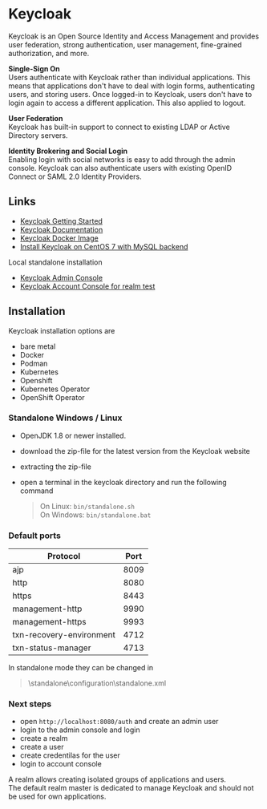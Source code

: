 # Keycloak

Keycloak is an Open Source Identity and Access Management and provides user federation, strong authentication, user management, fine-grained authorization, and more.

**Single-Sign On**  
Users authenticate with Keycloak rather than individual applications. This means that applications don't have to deal with login forms, authenticating users, and storing users. Once logged-in to Keycloak, users don't have to login again to access a different application. This also applied to logout.

**User Federation**  
Keycloak has built-in support to connect to existing LDAP or Active Directory servers.

**Identity Brokering and Social Login**  
Enabling login with social networks is easy to add through the admin console. Keycloak can also authenticate users with existing OpenID Connect or SAML 2.0 Identity Providers.

## Links

- [Keycloak Getting Started](https://www.keycloak.org/getting-started/getting-started-zip)
- [Keycloak Documentation](https://www.keycloak.org/documentation)
- [Keycloak Docker Image](https://github.com/keycloak/keycloak-containers/blob/16.1.0/server/README.md)
- [Install Keycloak on CentOS 7 with MySQL backend](https://www.pimwiddershoven.nl/entry/install-keycloak-on-centos-7-with-mysql-backend)

Local standalone installation

- [Keycloak Admin Console](http://localhost:8080/auth/admin)
- [Keycloak Account Console for realm test](http://localhost:8080/auth/realms/test/account)

## Installation

Keycloak installation options are

- bare metal
- Docker
- Podman
- Kubernetes
- Openshift
- Kubernetes Operator
- OpenShift Operator

### Standalone Windows / Linux

- OpenJDK 1.8 or newer installed.
- download the zip-file for the latest version from the Keycloak website
- extracting the zip-file
- open a terminal in the keycloak directory and run the following command

  > On Linux: `bin/standalone.sh`  
  > On Windows: `bin/standalone.bat`

### Default ports

| Protocol                 | Port |
| ------------------------ | ---- |
| ajp                      | 8009 |
| http                     | 8080 |
| https                    | 8443 |
| management-http          | 9990 |
| management-https         | 9993 |
| txn-recovery-environment | 4712 |
| txn-status-manager       | 4713 |

In standalone mode they can be changed in

> \standalone\configuration\standalone.xml

### Next steps

- open `http://localhost:8080/auth` and create an admin user
- login to the admin console and login
- create a realm
- create a user
- create credentilas for the user
- login to account console

A realm allows creating isolated groups of applications and users.  
The default realm master is dedicated to manage Keycloak and should not be used for own applications.
